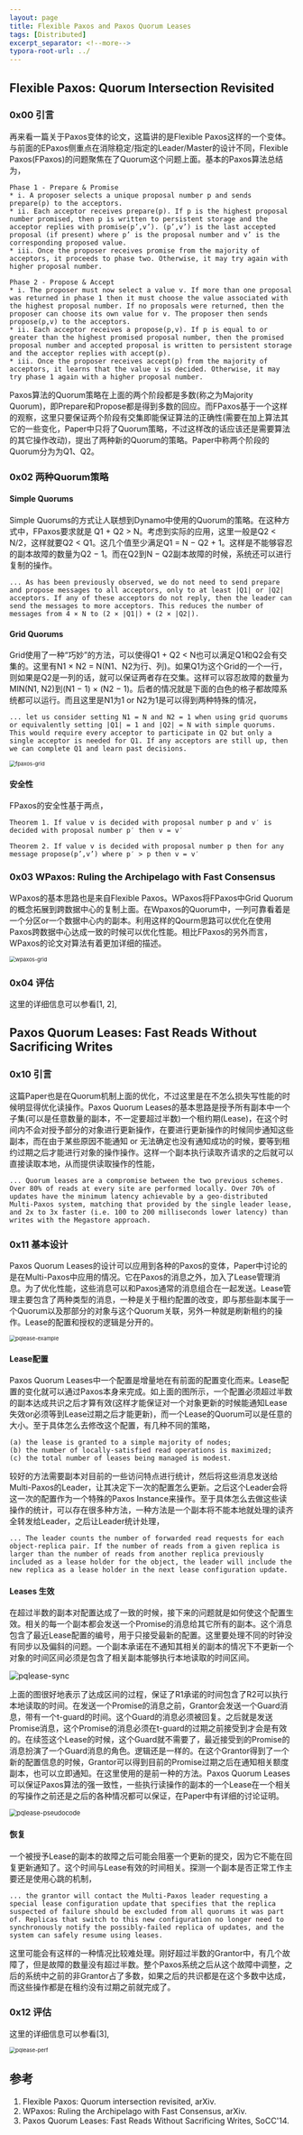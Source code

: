 ```yaml
---
layout: page
title: Flexible Paxos and Paxos Quorum Leases
tags: [Distributed]
excerpt_separator: <!--more-->
typora-root-url: ../
---
```


## Flexible Paxos: Quorum Intersection Revisited

### 0x00 引言

  再来看一篇关于Paxos变体的论文，这篇讲的是Flexible Paxos这样的一个变体。与前面的EPaxos侧重点在消除稳定/指定的Leader/Master的设计不同，Flexible Paxos(FPaxos)的问题聚焦在了Quorum这个问题上面。基本的Paxos算法总结为，

```
Phase 1 - Prepare & Promise
* i. A proposer selects a unique proposal number p and sends prepare(p) to the acceptors.
* ii. Each acceptor receives prepare(p). If p is the highest proposal number promised, then p is written to persistent storage and the acceptor replies with promise(p’,v’). (p’,v’) is the last accepted proposal (if present) where p’ is the proposal number and v’ is the corresponding proposed value.
* iii. Once the proposer receives promise from the majority of acceptors, it proceeds to phase two. Otherwise, it may try again with higher proposal number.

Phase 2 - Propose & Accept
* i. The proposer must now select a value v. If more than one proposal was returned in phase 1 then it must choose the value associated with the highest proposal number. If no proposals were returned, then the proposer can choose its own value for v. The proposer then sends propose(p,v) to the acceptors.
* ii. Each acceptor receives a propose(p,v). If p is equal to or greater than the highest promised proposal number, then the promised proposal number and accepted proposal is written to persistent storage and the acceptor replies with accept(p).
* iii. Once the proposer receives accept(p) from the majority of acceptors, it learns that the value v is decided. Otherwise, it may try phase 1 again with a higher proposal number.
```

 Paxos算法的Quorum策略在上面的两个阶段都是多数(称之为Majority Quorum)，即Prepare和Propose都是得到多数的回应。而FPaxos基于一个这样的观察，这里只要保证两个阶段有交集即能保证算法的正确性(需要在加上算法其它的一些变化，Paper中只将了Quorum策略，不过这样改的话应该还是需要算法的其它操作改动)，提出了两种新的Quorum的策略。Paper中称两个阶段的Quorum分为为Q1、Q2。

### 0x02 两种Quorum策略

#### Simple Quorums

  Simple Quorums的方式让人联想到Dynamo中使用的Quorum的策略。在这种方式中，FPaxos要求就是 Q1 + Q2 > N。考虑到实际的应用，这里一般是Q2 < N/2，这样就要Q2 < Q1。这几个值至少满足Q1 = N − Q2 + 1。这样是不能够容忍的副本故障的数量为Q2 − 1。而在Q2到N − Q2副本故障的时候，系统还可以进行复制的操作。

```
... As has been previously observed, we do not need to send prepare and propose messages to all acceptors, only to at least |Q1| or |Q2| acceptors. If any of these acceptors do not reply, then the leader can send the messages to more acceptors. This reduces the number of messages from 4 × N to (2 × |Q1|) + (2 × |Q2|). 
```

#### Grid Quorums

 Grid使用了一种“巧妙”的方法，可以使得Q1 + Q2 < N也可以满足Q1和Q2会有交集的。这里有N1 × N2 = N(N1、N2为行、列)。如果Q1为这个Grid的一个一行，则如果是Q2是一列的话，就可以保证两者存在交集。这样可以容忍故障的数量为MIN(N1, N2)到(N1 − 1) × (N2 − 1)。后者的情况就是下面的白色的格子都故障系统都可以运行。而且这里是N1为1 or N2为1是可以得到两种特殊的情况，

```
... let us consider setting N1 = N and N2 = 1 when using grid quorums or equivalently setting |Q1| = 1 and |Q2| = N with simple quorums. This would require every acceptor to participate in Q2 but only a single acceptor is needed for Q1. If any acceptors are still up, then we can complete Q1 and learn past decisions.
```

<img src="/assets/images/fpaxos-grid.png" alt="fpaxos-grid" style="zoom:67%;" /> 

#### 安全性

 FPaxos的安全性基于两点，

```
Theorem 1. If value v is decided with proposal number p and v′ is decided with proposal number p′ then v = v′

Theorem 2. If value v is decided with proposal number p then for any message propose(p’,v’) where p′ > p then v = v′
```

### 0x03  WPaxos: Ruling the Archipelago with Fast Consensus

  WPaxos的基本思路也是来自Flexible Paxos。WPaxos将FPaxos中Grid Quorum的概念拓展到跨数据中心的复制上面。在Wpaxos的Quorum中，一列可靠看着是一个分区or一个数据中心内的副本。利用这样的Qourm思路可以优化在使用Paxos跨数据中心达成一致的时候可以优化性能。相比FPaxos的另外而言，WPaxos的论文对算法有着更加详细的描述。

<img src="/assets/images/wpaxos-grid.png" alt="wpaxos-grid" style="zoom:67%;" />

### 0x04 评估

  这里的详细信息可以参看[1, 2],

## Paxos Quorum Leases: Fast Reads Without Sacrificing Writes

### 0x10 引言

  这篇Paper也是在Quorum机制上面的优化，不过这里是在不怎么损失写性能的时候明显得优化读操作。Paxos Quorum Leases的基本思路是授予所有副本中一个子集(可以是任意数量的副本，不一定要超过半数)一个租约期(Lease)，在这个时间内不会对授予部分的对象进行更新操作，在要进行更新操作的时候同步通知这些副本，而在由于某些原因不能通知 or 无法确定也没有通知成功的时候，要等到租约过期之后才能进行对象的操作操作。这样一个副本执行读取齐请求的之后就可以直接读取本地，从而提供读取操作的性能，

```
... Quorum leases are a compromise between the two previous schemes. Over 80% of reads at every site are performed locally. Over 70% of updates have the minimum latency achievable by a geo-distributed Multi-Paxos system, matching that provided by the single leader lease, and 2x to 3x faster (i.e. 100 to 200 milliseconds lower latency) than writes with the Megastore approach.
```

### 0x11 基本设计

   Paxos Quorum Leases的设计可以应用到各种的Paxos的变体，Paper中讨论的是在Multi-Paxos中应用的情况。它在Paxos的消息之外，加入了Lease管理消息。为了优化性能，这些消息可以和Paxos通常的消息组合在一起发送。Lease管理主要包含了两种类型的消息，一种是关于租约配置的改变，即与那些副本属于一个Quorum以及那部分的对象与这个Quorum关联，另外一种就是刷新租约的操作。Lease的配置和授权的逻辑是分开的。

<img src="/assets/images/pqlease-example.png" alt="pqlease-example" style="zoom:67%;" />

#### Lease配置

  Paxos Quorum Leases中一个配置是增量地在有前面的配置变化而来。Lease配置的变化就可以通过Paxos本身来完成。如上面的图所示，一个配置必须超过半数的副本达成共识之后才算有效(这样才能保证对一个对象更新的时候能通知Lease失效or必须等到Lease过期之后才能更新)，而一个Lease的Quorum可以是任意的大小。至于具体怎么去修改这个配置，有几种不同的策略，

```
(a) the lease is granted to a simple majority of nodes;
(b) the number of locally-satisfied read operations is maximized; 
(c) the total number of leases being managed is modest.
```

  较好的方法需要副本对目前的一些访问特点进行统计，然后将这些消息发送给Multi-Paxos的Leader，让其决定下一次的配置怎么更新。之后这个Leader会将这一次的配置作为一个特殊的Paxos Instance来操作。至于具体怎么去做这些读操作的统计，可以存在很多种方法，一种方法是一个副本将不能本地就处理的读齐全转发给Leader，之后让Leader统计处理，

```
... The leader counts the number of forwarded read requests for each object-replica pair. If the number of reads from a given replica is larger than the number of reads from another replica previously included as a lease holder for the object, the leader will include the new replica as a lease holder in the next lease configuration update.
```

#### Leases 生效

 在超过半数的副本对配置达成了一致的时候，接下来的问题就是如何使这个配置生效。相关的每一个副本都会发送一个Promise的消息给其它所有的副本。这个消息包含了最近Lease配置的编号，用于只接受最新的配置。这里要处理不同的时钟没有同步以及偏斜的问题。一个副本承诺在不通知其相关的副本的情况下不更新一个对象的时间区间必须是包含了相关副本能够执行本地读取的时间区间。

![pqlease-sync](/assets/images/pqlease-sync.png)

 上面的图很好地表示了达成区间的过程，保证了R1承诺的时间包含了R2可以执行本地读取的时间。在发送一个Promise的消息之前，Grantor会发送一个Guard消息，带有一个t-guard的时间。这个Guard的消息必须被回复。之后就是发送Promise消息，这个Promise的消息必须在t-guard的过期之前接受到才会是有效的。在续签这个Lease的时候，这个Guard就不需要了，最近接受到的Promise的消息扮演了一个Guard消息的角色。逻辑还是一样的。在这个Grantor得到了一个新的配置信息的时候，Grantor可以得到目前的Promise过期之后在通知相关额度副本，也可以立即通知。在这里使用的是前一种的方法。Paxos Quorum Leases可以保证Paxos算法的强一致性，一些执行读操作的副本的一个Lease在一个相关的写操作之前还是之后的各种情况都可以保证，在Paper中有详细的讨论证明。

<img src="/assets/images/pqlease-pseudocode.png" alt="pqlease-pseudocode" style="zoom:80%;" />

#### 恢复

  一个被授予Lease的副本的故障之后可能会阻塞一个更新的提交，因为它不能在回复更新通知了。这个时间与Lease有效的时间相关。探测一个副本是否正常工作主要还是使用心跳的机制，

```
... the grantor will contact the Multi-Paxos leader requesting a special lease configuration update that specifies that the replica suspected of failure should be excluded from all quorums it was part of. Replicas that switch to this new configuration no longer need to synchronously notify the possibly-failed replica of updates, and the system can safely resume using leases.
```

 这里可能会有这样的一种情况比较难处理。刚好超过半数的Grantor中，有几个故障了，但是故障的数量没有超过半数。整个Paxos系统之后从这个故障中调整，之后的系统中之前的非Grantor占了多数，如果之后的共识都是在这个多数中达成，而这些操作都是在租约没有过期之前就完成了。

### 0x12 评估

 这里的详细信息可以参看[3],

<img src="/assets/images/pqlease-perf.png" alt="pqlease-perf" style="zoom:67%;" />

## 参考

1. Flexible Paxos: Quorum intersection revisited, arXiv.
2. WPaxos: Ruling the Archipelago with Fast Consensus, arXiv.
3. Paxos Quorum Leases: Fast Reads Without Sacrificing Writes, SoCC'14.